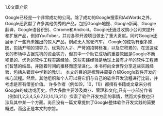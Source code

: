 1.0文章介绍

Google已经是一个非常成功的公司。除了成功的Google搜索和AdWords之外，Google还贡献了许多其他优秀的产品，包括Google地图、Google新闻、Google翻译，Google语音识别、Chrome和Android。Google还通过收购小公司来提升和扩展产品，例如YouTober，并对各种开源项目做出了重大贡献。同时Google还展示了一些尚未推出的惊人产品，例如无人驾驶汽车。
Google的成功有很多原因，包括开明的领导力、优秀的人才、严苛的招聘标准，以及它积累的、在迅速成长的市场中占据先机的资金实力，但其中一个助它成功的重要原因是Google不断积累的、优秀的软件工程实践经验。这些实践经验是地球上最有才华的软件工程师们智慧的结晶，并随着时间的推移而逐渐进化。本书将向全世界分享这些实践经验，包括从错误中学到的教训。
本文的目的是梳理并简要介绍Google软件开发的核心流程。然后，其他组织和个人可以将它们与自己的软件开发流程进行比较，并考虑是否有借鉴价值。
许多作者（例如[9，10，11]）都撰有书籍或文章来分析Google的成功或历史，但大多数主要涉及商业、管理和文化;只有一小部分作者（例如[1,2,3,4,5,6,7,13,14,16,21]）探索了软件开发方面的事情，然而大多数也只涉及其中某一个方面。尚且没有一篇文章提供了Google整体软件开发实践的简要概述，而这正是本文的宗旨。
